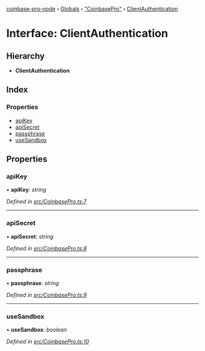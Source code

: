 [coinbase-pro-node](../README.md) › [Globals](../globals.md) › ["CoinbasePro"](../modules/_coinbasepro_.md) › [ClientAuthentication](_coinbasepro_.clientauthentication.md)

# Interface: ClientAuthentication

## Hierarchy

- **ClientAuthentication**

## Index

### Properties

- [apiKey](_coinbasepro_.clientauthentication.md#apikey)
- [apiSecret](_coinbasepro_.clientauthentication.md#apisecret)
- [passphrase](_coinbasepro_.clientauthentication.md#passphrase)
- [useSandbox](_coinbasepro_.clientauthentication.md#usesandbox)

## Properties

### apiKey

• **apiKey**: _string_

_Defined in [src/CoinbasePro.ts:7](https://github.com/bennyn/coinbase-pro-node/blob/2c257dd/src/CoinbasePro.ts#L7)_

---

### apiSecret

• **apiSecret**: _string_

_Defined in [src/CoinbasePro.ts:8](https://github.com/bennyn/coinbase-pro-node/blob/2c257dd/src/CoinbasePro.ts#L8)_

---

### passphrase

• **passphrase**: _string_

_Defined in [src/CoinbasePro.ts:9](https://github.com/bennyn/coinbase-pro-node/blob/2c257dd/src/CoinbasePro.ts#L9)_

---

### useSandbox

• **useSandbox**: _boolean_

_Defined in [src/CoinbasePro.ts:10](https://github.com/bennyn/coinbase-pro-node/blob/2c257dd/src/CoinbasePro.ts#L10)_
